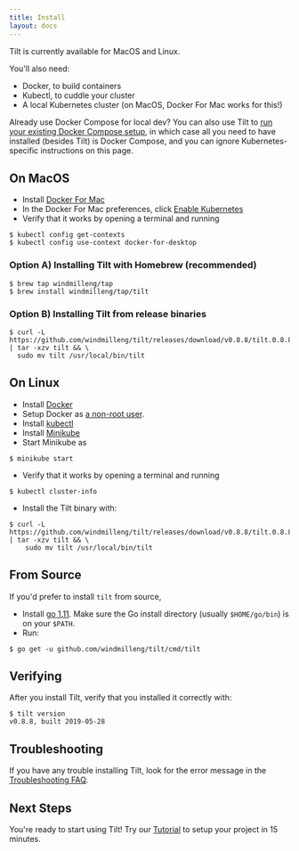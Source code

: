 ```yaml
---
title: Install
layout: docs
---
```


Tilt is currently available for MacOS and Linux.

You'll also need:

- Docker, to build containers
- Kubectl, to cuddle your cluster
- A local Kubernetes cluster (on MacOS, Docker For Mac works for this!)


Already use Docker Compose for local dev? You can also use Tilt to [run your existing Docker Compose setup](docker_compose.html), in which case all you need to have installed (besides Tilt) is Docker Compose, and you can ignore Kubernetes-specific instructions on this page.

On MacOS
--------

- Install [Docker For Mac](https://docs.docker.com/docker-for-mac/install/)
- In the Docker For Mac preferences, click [Enable Kubernetes](https://docs.docker.com/docker-for-mac/#kubernetes)
- Verify that it works by opening a terminal and running

```
$ kubectl config get-contexts
$ kubectl config use-context docker-for-desktop
```

### Option A) Installing Tilt with Homebrew (recommended)

```
$ brew tap windmilleng/tap
$ brew install windmilleng/tap/tilt
```

### Option B) Installing Tilt from release binaries

```
$ curl -L https://github.com/windmilleng/tilt/releases/download/v0.8.8/tilt.0.8.8.mac.x86_64.tar.gz | tar -xzv tilt && \
  sudo mv tilt /usr/local/bin/tilt
```

On Linux
--------

- Install [Docker](https://docs.docker.com/install/)
- Setup Docker as [a non-root user](https://docs.docker.com/install/linux/linux-postinstall/).
- Install [kubectl](https://kubernetes.io/docs/tasks/tools/install-kubectl/)
- Install [Minikube](https://github.com/kubernetes/minikube#installation)
- Start Minikube as

```
$ minikube start
```

- Verify that it works by opening a terminal and running

```
$ kubectl cluster-info
```

- Install the Tilt binary with:

```
$ curl -L https://github.com/windmilleng/tilt/releases/download/v0.8.8/tilt.0.8.8.linux.x86_64.tar.gz | tar -xzv tilt && \
    sudo mv tilt /usr/local/bin/tilt
```

From Source
-----------

If you'd prefer to install `tilt` from source,

- Install [go 1.11](https://golang.org/dl/). Make sure the Go install directory
(usually `$HOME/go/bin`) is on your `$PATH`.
- Run:

```
$ go get -u github.com/windmilleng/tilt/cmd/tilt
```

Verifying
---------

After you install Tilt, verify that you installed it correctly with:

```
$ tilt version
v0.8.8, built 2019-05-28
```

Troubleshooting
---------------

If you have any trouble installing Tilt, look for the error message in the
[Troubleshooting FAQ](faq.html#Troubleshooting).


Next Steps
----------

You're ready to start using Tilt! Try our [Tutorial](tutorial.html) to setup your project in 15 minutes.
